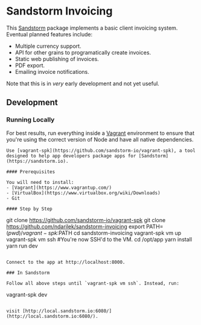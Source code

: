 # Sandstorm Invoicing

This [Sandstorm](https://sandstorm.io) package implements a basic client invoicing system. Eventual planned features include:

 * Multiple currency support.
 * API for other grains to programatically create invoices.
 * Static web publishing of invoices.
 * PDF export.
 * Emailing invoice notifications.

Note that this is in *very* early development and not yet useful.

## Development

### Running Locally

For best results, run everything inside a [Vagrant](https://vagrantup.com) environment to ensure that you're using the correct version of Node and have all native dependencies.

```
Use [vagrant-spk](https://github.com/sandstorm-io/vagrant-spk), a tool designed to help app developers package apps for [Sandstorm](https://sandstorm.io).

#### Prerequisites

You will need to install:
- [Vagrant](https://www.vagrantup.com/)
- [VirtualBox](https://www.virtualbox.org/wiki/Downloads)
- Git

#### Step by Step

```
git clone https://github.com/sandstorm-io/vagrant-spk
git clone https://github.com/ndarilek/sandstorm-invoicing
export PATH=$(pwd)/vagrant-spk:$PATH
cd sandstorm-invoicing
vagrant-spk vm up
vagrant-spk vm ssh #You're now SSH'd to the VM.
cd /opt/app
yarn install
yarn run dev
```

Connect to the app at http://localhost:8000.

### In Sandstorm

Follow all above steps until `vagrant-spk vm ssh`. Instead, run:

```
vagrant-spk dev
```

visit [http://local.sandstorm.io:6080/](http://local.sandstorm.io:6080/).
